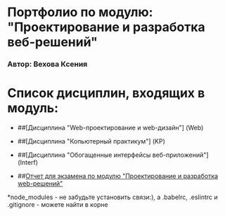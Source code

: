 # Портфолио по модулю: "Проектирование и разработка веб-решений" 
  ###  Автор: Вехова Ксения 

# Список дисциплин, входящих в модуль:
* ##[Дисциплина "Web-проектирование и web-дизайн"] (Web)

* ##[Дисциплина "Копьютерный практикум"] (KP)
  
* ##[Дисциплина "Обогащенные интерфейсы веб-приложений"] (Interf)
  
* ##[Отчет для экзамена по модулю "Проектирование и разработка web-решений"](Exam)


*node_modules - не забудьте установить связи:), а .babelrc, .eslintrc и .gitignore - можете найти в корне
